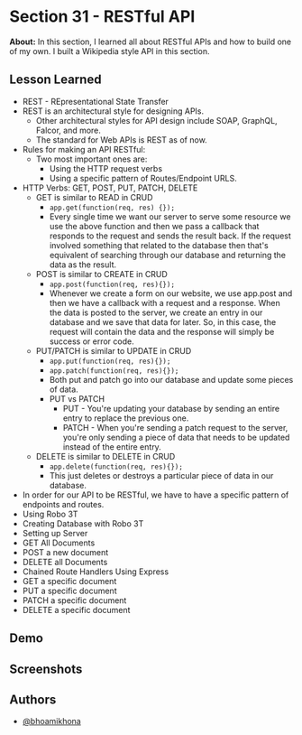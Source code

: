 
# Section 31 - RESTful API

**About:** In this section, I learned all about RESTful APIs and how to build one of my own. I built a Wikipedia style API in this section.
## Lesson Learned
- REST - REpresentational State Transfer
- REST is an architectural style for designing APIs.
    - Other architectural styles for API design include SOAP, GraphQL, Falcor, and more.
    - The standard for Web APIs is REST as of now.
- Rules for making an API RESTful:
    - Two most important ones are:
        - Using the HTTP request verbs
        - Using a specific pattern of Routes/Endpoint URLS.
- HTTP Verbs: GET, POST, PUT, PATCH, DELETE
    - GET is similar to READ in CRUD
        - ```app.get(function(req, res) {});```
        - Every single time we want our server to serve some resource we use the above function and then we pass a callback that responds to the request and sends the result back. If the request involved something that related to the database then that's equivalent of searching through our database and returning the data as the result. 
    - POST is similar to CREATE in CRUD
        - ```app.post(function(req, res){});```
        - Whenever we create a form on our website, we use app.post and then we have a callback with a request and a response. When the data is posted to the server, we create an entry in our database and we save that data for later. So, in this case, the request will contain the data and the response will simply be success or error code.
    - PUT/PATCH is similar to UPDATE in CRUD
        - ```app.put(function(req, res){});```
        - ```app.patch(function(req, res){});```
        - Both put and patch go into our database and update some pieces of data.
        - PUT vs PATCH
            - PUT - You're updating your database by sending an entire entry to replace the previous one.
            - PATCH - When you're sending a patch request to the server, you're only sending a piece of data that needs to be updated instead of the entire entry.
    - DELETE is similar to DELETE in CRUD
        - ```app.delete(function(req, res){});```
        - This just deletes or destroys a particular piece of data in our database.
- In order for our API to be RESTful, we have to have a specific pattern of endpoints and routes.
- Using Robo 3T
- Creating Database with Robo 3T
- Setting up Server
- GET All Documents
- POST a new document
- DELETE all Documents
- Chained Route Handlers Using Express
- GET a specific document
- PUT a specific document
- PATCH a specific document
- DELETE a specific document
## Demo





## Screenshots




## Authors

- [@bhoamikhona](https://github.com/bhoamikhona)

